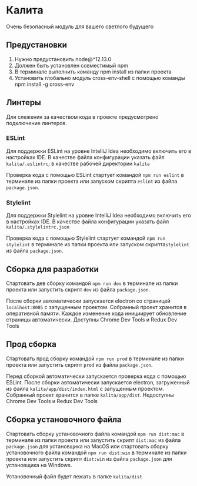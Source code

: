 # Калита

Очень безопасный модуль для вашего светлого будущего

## Предустановки
1. Нужно предустановить node@^12.13.0
2. Должен быть установлен совместимый npm
3. В терминале выполнить команду npm install из папки проекта
4. Установить глобально модуль cross-env-shell с помощью команды npm install -g cross-env

## Линтеры
Для слежения за качеством кода в проекте предусмотрено подключение линтеров.

### ESLint
Для поддержки ESLint на уровне IntelliJ Idea необходимо включить его в настройках IDE. В качестве файла конфигурации
указать файл `kalita/.eslintrc`; в качестве рабочей директории `kalita`

Проверка кода с помощью ESLint стартует командой `npm run eslint` в терминале из папки проекта или запуском скрипта
`eslint` из файла `package.json`.

### Stylelint
Для поддержки Stylelint на уровне IntelliJ Idea необходимо включить его в настройках IDE. В качестве файла конфигурации
указать файл `kalita/.stylelintrc.json`

Проверка кода с помощью Stylelint стартует командой `npm run stylelint` в терминале из папки проекта или запуском
скрипта`stylelint` из файла `package.json`.

## Сборка для разработки
Стартовать дев сборку командой `npm run dev` в терминале из папки проекта или запустить скрипт `dev` из файла
`package.json`.

После сборки автоматически запускается electron со страницей `localhost:8085` с запущенным проектом. 
Собранный проект хранится в оперативной памяти. Каждое изменение кода инициирует обновление страницы автоматически.
Доступны Chrome Dev Tools и Redux Dev Tools

## Прод сборка
Стартовать прод сборку командой `npm run prod` в терминале из папки проекта или запустить скрипт `prod` из файла
`package.json`.

Перед сборкой автоматически запускается проверка кода с помощью ESLint. После сборки автоматически запускается electron,
загруженный из файла `kalita/app/dist/index.html` с запущенным проектом. 
Собранный проект хранится в папке `kalita/app/dist`. Недоступны Chrome Dev Tools и Redux Dev Tools

## Сборка установочного файла
Стартовать сборку установочного файла командой `npm run dist:mac` в терминале из папки проекта или запустить скрипт 
`dist:mac` из файла `package.json` для установщика на MacOS или стартовать сборку установочного файла командой
`npm run dist:win` в терминале из папки проекта или запустить скрипт `dist:win` из файла `package.json` для
установщика на Windows.

Установочный файл будет лежать в папке `kalita/dist`

